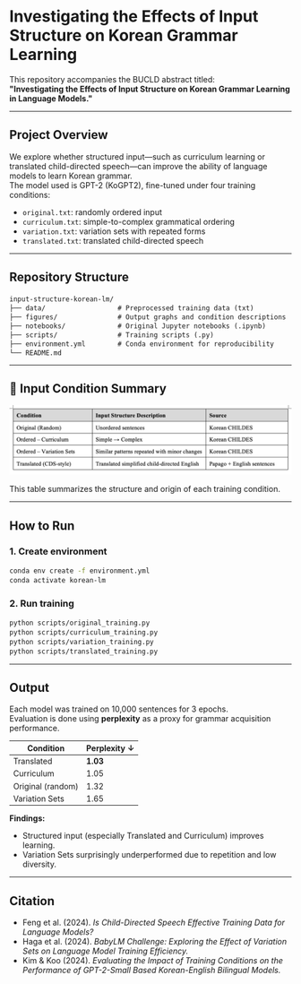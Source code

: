 # Investigating the Effects of Input Structure on Korean Grammar Learning

This repository accompanies the BUCLD abstract titled:  
**"Investigating the Effects of Input Structure on Korean Grammar Learning in Language Models."**

---

## Project Overview

We explore whether structured input—such as curriculum learning or translated child-directed speech—can improve the ability of language models to learn Korean grammar.  
The model used is GPT-2 (KoGPT2), fine-tuned under four training conditions:

- `original.txt`: randomly ordered input
- `curriculum.txt`: simple-to-complex grammatical ordering
- `variation.txt`: variation sets with repeated forms
- `translated.txt`: translated child-directed speech

---

## Repository Structure

```
input-structure-korean-lm/
├── data/                  # Preprocessed training data (txt)
├── figures/               # Output graphs and condition descriptions
├── notebooks/             # Original Jupyter notebooks (.ipynb)
├── scripts/               # Training scripts (.py)
├── environment.yml        # Conda environment for reproducibility
└── README.md
```

---

## 🧾 Input Condition Summary

![Input Condition Table](figures/input_conditions_table.png)

This table summarizes the structure and origin of each training condition.

---

## How to Run

### 1. Create environment
```bash
conda env create -f environment.yml
conda activate korean-lm
```

### 2. Run training
```bash
python scripts/original_training.py
python scripts/curriculum_training.py
python scripts/variation_training.py
python scripts/translated_training.py
```

---

## Output
Each model was trained on 10,000 sentences for 3 epochs.  
Evaluation is done using **perplexity** as a proxy for grammar acquisition performance.

| Condition        | Perplexity ↓ |
|------------------|--------------|
| Translated       | **1.03**     |
| Curriculum       | 1.05         |
| Original (random)| 1.32         |
| Variation Sets   | 1.65         |

**Findings:**  
- Structured input (especially Translated and Curriculum) improves learning.
- Variation Sets surprisingly underperformed due to repetition and low diversity.

---

## Citation

- Feng et al. (2024). *Is Child-Directed Speech Effective Training Data for Language Models?*
- Haga et al. (2024). *BabyLM Challenge: Exploring the Effect of Variation Sets on Language Model Training Efficiency.*
- Kim & Koo (2024). *Evaluating the Impact of Training Conditions on the Performance of GPT-2-Small Based Korean-English Bilingual Models.*
